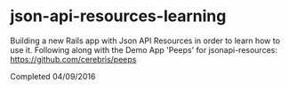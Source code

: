 # json-api-resources-learning
Building a new Rails app with Json API Resources in order to learn how to use it. Following along with the Demo App 'Peeps' for jsonapi-resources: https://github.com/cerebris/peeps

Completed 04/09/2016
